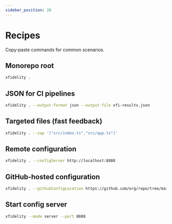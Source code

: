 ```yaml
---
sidebar_position: 20
---
```


# Recipes

Copy‑paste commands for common scenarios.

## Monorepo root

```bash
xfidelity .
```

## JSON for CI pipelines

```bash
xfidelity . --output-format json --output-file xfi-results.json
```

## Targeted files (fast feedback)

```bash
xfidelity . --zap '["src/index.ts","src/app.ts"]'
```

## Remote configuration

```bash
xfidelity . --configServer http://localhost:8888
```

## GitHub‑hosted configuration

```bash
xfidelity . --githubConfigLocation https://github.com/org/repo/tree/main/xfi-config
```

## Start config server

```bash
xfidelity --mode server --port 8888
```
